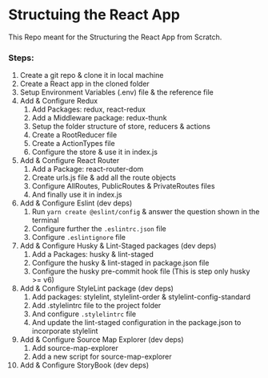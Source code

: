 # Structuing the React App

This Repo meant for the Structuring the React App from Scratch.

### Steps:
1. Create a git repo & clone it in local machine
2. Create a React app in the cloned folder
3. Setup Environment Variables (.env) file & the reference file
4. Add & Configure Redux
   1. Add Packages: redux, react-redux
   2. Add a Middleware package: redux-thunk
   3. Setup the folder structure of store, reducers & actions
   4. Create a RootReducer file
   5. Create a ActionTypes file
   6. Configure the store & use it in index.js
5. Add & Configure React Router
   1. Add a Package: react-router-dom
   2. Create urls.js file & add all the route objects
   3. Configure AllRoutes, PublicRoutes & PrivateRoutes files
   4. And finally use it in index.js
6. Add & Configure Eslint (dev deps)
   1. Run `yarn create @eslint/config` & answer the question shown in the terminal
   2. Configure further the `.eslintrc.json` file
   3. Configure `.eslintignore` file
7. Add & Configure Husky & Lint-Staged packages (dev deps)
   1. Add a Packages: husky & lint-staged
   2. Configure the husky & lint-staged in package.json file
   3. Configure the husky pre-commit hook file (This is step only husky >= v6)
8. Add & Configure StyleLint package (dev deps)
   1. Add packages: stylelint, stylelint-order & stylelint-config-standard
   2. Add .stylelintrc file to the project folder
   3. And configure `.stylelintrc` file
   4. And update the lint-staged configuration in the package.json to incorporate stylelint
9. Add & Configure Source Map Explorer (dev deps)
   1. Add source-map-explorer
   2. Add a new script for source-map-explorer
10. Add & Configure StoryBook (dev deps)

